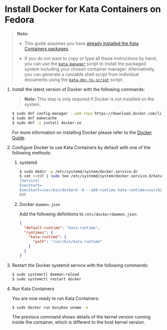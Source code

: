 # Install Docker for Kata Containers on Fedora

> **Note:**
>
> - This guide assumes you have
>   [already installed the Kata Containers packages](../fedora-installation-guide.md).
>
> - If you do not want to copy or type all these instructions by hand, you can use the
>   [`kata-manager`](https://github.com/kata-containers/tests/blob/master/cmd/kata-manager/kata-manager.sh)
>   script to install the packaged system including your chosen container
>   manager. Alternatively, you can generate a runnable shell script from
>   individual documents using the
>   [`kata-doc-to-script`](https://github.com/kata-containers/tests/blob/master/.ci/kata-doc-to-script.sh) script.

1. Install the latest version of Docker with the following commands:

   > **Note:** This step is only required if Docker is not installed on the system.

   ```bash
   $ sudo dnf config-manager --add-repo https://download.docker.com/linux/fedora/docker-ce.repo
   $ sudo dnf makecache
   $ sudo dnf -y install docker-ce
   ```

   For more information on installing Docker please refer to the
   [Docker Guide](https://docs.docker.com/engine/installation/linux/fedora).

2. Configure Docker to use Kata Containers by default with one of the following methods:

    1. systemd

        ```bash
        $ sudo mkdir -p /etc/systemd/system/docker.service.d/
        $ cat <<EOF | sudo tee /etc/systemd/system/docker.service.d/kata-containers.conf
        [Service]
        ExecStart=
        ExecStart=/usr/bin/dockerd -D --add-runtime kata-runtime=/usr/bin/kata-runtime --default-runtime=kata-runtime
        EOF
        ```

    2. Docker `daemon.json`

        Add the following definitions to `/etc/docker/daemon.json`:

        ```json
        {
          "default-runtime": "kata-runtime",
          "runtimes": {
            "kata-runtime": {
              "path": "/usr/bin/kata-runtime"
            }
          }
        }
        ```

3. Restart the Docker systemd service with the following commands:

   ```bash
   $ sudo systemctl daemon-reload
   $ sudo systemctl restart docker
   ```

4. Run Kata Containers

   You are now ready to run Kata Containers:

   ```bash
   $ sudo docker run busybox uname -a
   ```

   The previous command shows details of the kernel version running inside the
   container, which is different to the host kernel version.
